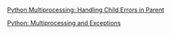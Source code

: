 
[Python Multiprocessing: Handling Child Errors in Parent](https://stackoverflow.com/questions/19924104/python-multiprocessing-handling-child-errors-in-parent)

[Python: Multiprocessing and Exceptions](https://jichu4n.com/posts/python-multiprocessing-and-exceptions/)

